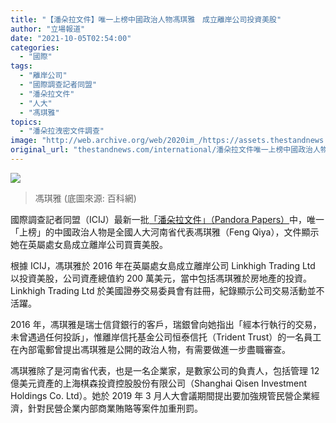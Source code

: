 ```yaml
---
title: "【潘朵拉文件】唯一上榜中國政治人物馮琪雅　成立離岸公司投資美股"
author: "立場報道"
date: "2021-10-05T02:54:00"
categories:
  - "國際"
tags:
  - "離岸公司"
  - "國際調查記者同盟"
  - "潘朵拉文件"
  - "人大"
  - "馮琪雅"
topics:
  - "潘朵拉洩密文件調查"
image: "http://web.archive.org/web/2020im_/https://assets.thestandnews.com/media/photos/feng_LvKotFh.png"
original_url: "thestandnews.com/international/潘朵拉文件唯一上榜中國政治人物馮琪雅-成立離岸公司投資美股"
---
```

![](http://web.archive.org/web/2020im_/https://assets.thestandnews.com/media/photos/feng_LvKotFh.png)
> 馮琪雅 (底圖來源: 百科網)

國際調查記者同盟（ICIJ）最新一批[「潘朵拉文件」（Pandora Papers）](http://web.archive.org/web/20211006070127/https://projects.icij.org/investigations/pandora-papers/power-players/en/player/qiya-feng)中，唯一「上榜」的中國政治人物是全國人大河南省代表馮琪雅（Feng Qiya），文件顯示她在英屬處女島成立離岸公司買賣美股。

根據 ICIJ，馮琪雅於 2016 年在英屬處女島成立離岸公司 Linkhigh Trading Ltd 以投資美股，公司資產總值約 200 萬美元，當中包括馮琪雅於房地產的投資。Linkhigh Trading Ltd 於美國證券交易委員會有註冊，紀錄顯示公司交易活動並不活躍。

2016 年，馮琪雅是瑞士信貸銀行的客戶，瑞銀曾向她指出「經本行執行的交易，未曾遇過任何投訴」，惟離岸信托基金公司恒泰信托（Trident Trust）的一名員工在內部電郵曾提出馮琪雅是公開的政治人物，有需要做進一步盡職審查。

馮琪雅除了是河南省代表，也是一名企業家，是數家公司的負責人，包括管理 12 億美元資產的上海棋森投資控股股份有限公司（Shanghai Qisen Investment Holdings Co. Ltd）。她於 2019 年 3 月人大會議期間提出要加強規管民營企業經濟，針對民營企業内部商業賄賂等案件加重刑罰。